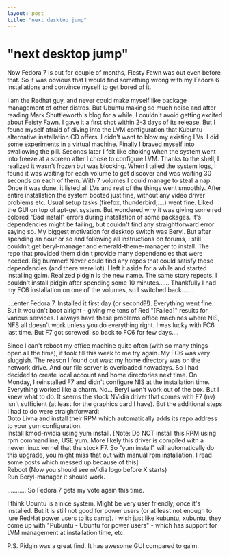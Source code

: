 ```yaml
---
layout: post
title: "next desktop jump"
---
```

"next desktop jump"
===
Now Fedora 7 is out for couple of months, Fiesty Fawn was out even before that. So it was obvious that I would find something wrong with my Fedora 6 installations and convince myself to get bored of it.  
  
I am the Redhat guy, and never could make myself like package management of other distros. But Ubuntu making so much noise and after reading Mark Shuttleworth's blog for a while, I couldn't avoid getting excited about Feisty Fawn. I gave it a first shot within 2-3 days of its release. But I found myself afraid of diving into the LVM configuration that Kubuntu-alternative installation CD offers. I didn't want to blow my existing LVs. I did some experiments in a virtual machine. Finally I braved myself into swallowing the pill. Seconds later I felt like choking when the system went into freeze at a screen after I chose to configure LVM. Thanks to the shell, I realized it wasn't frozen but was blocking. When I tailed the system logs, I found it was waiting for each volume to get discover and was waiting 30 seconds on each of them. With 7 volumes I could manage to steal a nap. Once it was done, it listed all LVs and rest of the things went smoothly. After entire installation the system booted just fine, without any video driver problems etc. Usual setup tasks (firefox, thunderbird,....) went fine. Liked the GUI on top of apt-get system. But wondered why it was giving some red colored "Bad install" errors during installation of some packages. It's dependencies might be failing, but couldn't find any straightforward error saying so. My biggest motivation for desktop switch was Beryl. But after spending an hour or so and following all instructions on forums, I still couldn't get beryl-manager and emerald-theme-manager to install. The repo that provided them didn't provide many dependencies that were needed. Big bummer! Never could find any repos that could satisfy those dependencies (and there were lot). I left it aside for a while and started installing gaim. Realized pidgin is the new name. The same story repeats. I couldn't install pidgin after spending some 10 minutes...... Thankfully I had my FC6 installation on one of the volumes, so I switched back.......  
  
  
....enter Fedora 7\. Installed it first day (or second?!). Everything went fine. But it wouldn't boot alright - giving me tons of Red "\[Failed\]" results for various services. I always have these problems office machines where NIS, NFS all doesn't work unless you do everything right. I was lucky with FC6 last time. But F7 got screwed. so back to FC6 for few days....  
  
Since I can't reboot my office machine quite often (with so many things open all the time), it took till this week to me try again. My FC6 was very sluggish. The reason I found out was: my home directory was on the network drive. And our file server is overloaded nowadays. So I had decided to create local account and home directories next time. On Monday, I reinstalled F7 and didn't configure NIS at the installation time. Everything worked like a charm. No... Beryl won't work out of the box. But I knew what to do. It seems the stock NVidia driver that comes with F7 (nv) isn't sufficient (at least for the graphics card I have). But the additional steps I had to do were straightforward:  
Goto Livna and install their RPM which automatically adds its repo address to your yum configuration.  
Install kmod-nvidia using yum install. \[Note: Do NOT install this RPM using rpm commandline, USE yum. More likely this driver is compiled with a newer linux kernel that the stock F7\. So "yum install" will automatically do this upgrade, you might miss that out with manual rpm installation. I read some posts which messed up because of this\]  
Reboot (Now you should see nVidia logo before X starts)  
Run Beryl-manager it should work.  
  
  
........... So Fedora 7 gets my vote again this time.  
  
I think Ubuntu is a nice system. Might be very user friendly, once it's installed. But it is still not good for power users (or at least not enough to lure RedHat power users to its camp). I wish just like kubuntu, xubuntu, they come up with "Pubuntu - Ubuntu for power users" - which has support for LVM management at installation time, etc.  
  
P.S. Pidgin was a great find. It has awesome GUI compared to gaim.
